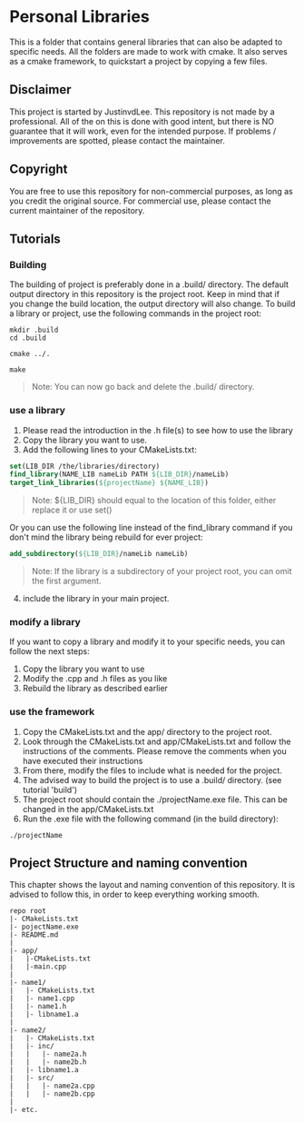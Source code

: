 # Personal Libraries
This is a folder that contains general libraries that can also be adapted to specific needs.
All the folders are made to work with cmake.
It also serves as a cmake framework, to quickstart a project by copying a few files.

## Disclaimer
This project is started by JustinvdLee.
This repository is not made by a professional.
All of the on this is done with good intent, but there is NO guarantee that it will work, even for the intended purpose.
If problems / improvements are spotted, please contact the maintainer.

## Copyright
You are free to use this repository for non-commercial purposes, as long as you credit the original source.
For commercial use, please contact the current maintainer of the repository.

## Tutorials
### Building
The building of project is preferably done in a .build/ directory.
The default output directory in this repository is the project root.
Keep in mind that if you change the build location, the output directory will also change.
To build a library or project, use the following commands in the project root:
```shell
mkdir .build
cd .build
```
```shell
cmake ../.
```
```shell
make
```
> Note: You can now go back and delete the .build/ directory.

### use a library
1. Please read the introduction in the .h file(s) to see how to use the library
2. Copy the library you want to use.
3. Add the following lines to your CMakeLists.txt:
```CMake
set(LIB_DIR /the/libraries/directory)
find_library(NAME_LIB nameLib PATH ${LIB_DIR}/nameLib)
target_link_libraries(${projectName} ${NAME_LIB})
```
>Note: ${LIB_DIR} should equal to the location of this folder, either replace it or use set()

Or you can use the following line instead of the find_library command if you don't mind the library being rebuild for ever project:
```CMake
add_subdirectory(${LIB_DIR}/nameLib nameLib)
```
>Note: If the library is a subdirectory of your project root, you can omit the first argument.
4. include the library in your main project.

### modify a library
If you want to copy a library and modify it to your specific needs, you can follow the next steps:
1. Copy the library you want to use
2. Modify the .cpp and .h files as you like
3. Rebuild the library as described earlier

### use the framework
1. Copy the CMakeLists.txt and the app/ directory to the project root.
2. Look through the CMakeLists.txt and app/CMakeLists.txt and follow the instructions of the comments.
    Please remove the comments when you have executed their instructions
3. From there, modify the files to include what is needed for the project.
4. The advised way to build the project is to use a .build/ directory. (see tutorial 'build') 
5. The project root should contain the ./projectName.exe file. This can be changed in the app/CMakeLists.txt
6. Run the .exe file with the following command (in the build directory):
```shell
./projectName
```

## Project Structure and naming convention
This chapter shows the layout and naming convention of this repository.
It is advised to follow this, in order to keep everything working smooth.
```text
repo root
|- CMakeLists.txt
|- pojectName.exe
|- README.md
|
|- app/
|   |-CMakeLists.txt
|   |-main.cpp
|
|- name1/
|   |- CMakeLists.txt
|   |- name1.cpp
|   |- name1.h
|   |- libname1.a
|
|- name2/
|   |- CMakeLists.txt
|   |- inc/
|   |   |- name2a.h
|   |   |- name2b.h
|   |- libname1.a
|   |- src/
|   |   |- name2a.cpp
|   |   |- name2b.cpp
|
|- etc.
```

